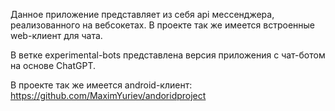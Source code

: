 Данное приложение представляет из себя api мессенджера, реализованного на вебсокетах. В проекте так же имеется встроенные web-клиент для чата.

В ветке experimental-bots представлена версия приложения с чат-ботом на основе ChatGPT.

В проекте так же имеется android-клиент: https://github.com/MaximYuriev/andoridproject
